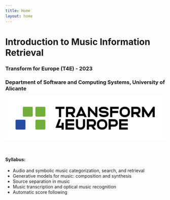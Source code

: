 ```yaml
---
title: Home
layout: home
---
```


# Introduction to Music Information Retrieval

### Transform for Europe (T4E) - 2023

### Department of Software and Computing Systems, University of Alicante

![](images/Logo_Transform4Europe_official.png)


<br>


#### Syllabus:

<ul>
    <li>Audio and symbolic music categorization, search, and retrieval</li>
    <li>Generative models for music: composition and synthesis</li>
    <li>Source separation in music</li>
    <li>Music transcription and optical music recognition</li>
    <li>Automatic score following</li>
</ul>